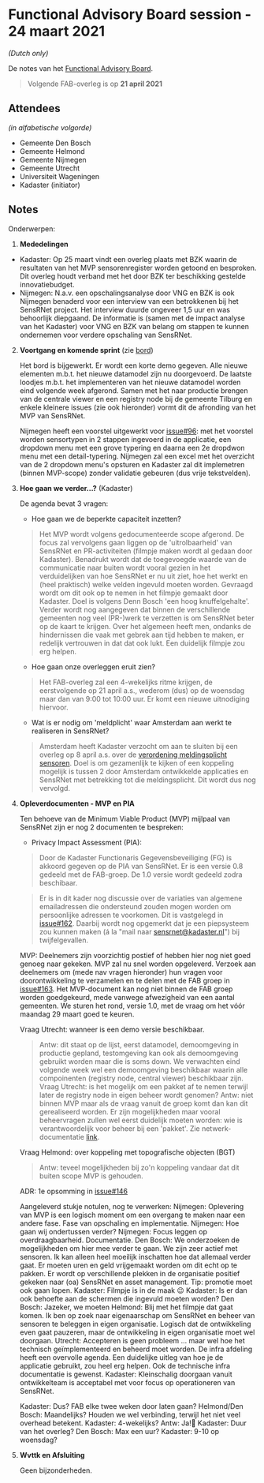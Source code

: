 # Functional Advisory Board session - 24 maart 2021

_(Dutch only)_

De notes van het [Functional Advisory Board](../FAB.md).

> Volgende FAB-overleg is op **21 april 2021**

## Attendees

_(in alfabetische volgorde)_

- Gemeente Den Bosch
- Gemeente Helmond
- Gemeente Nijmegen
- Gemeente Utrecht
- Universiteit Wageningen
- Kadaster (initiator)
 
## Notes

Onderwerpen:

1. **Mededelingen**
  - Kadaster: Op 25 maart vindt een overleg plaats met BZK waarin de resultaten van het MVP sensorenregister worden getoond en besproken. Dit overleg houdt verband met het door BZK ter beschikking gestelde innovatiebudget.
  - Nijmegen: N.a.v. een opschalingsanalyse door VNG en BZK is ook Nijmegen benaderd voor een interview van een betrokkenen bij het SensRNet project. Het interview duurde ongeveer 1,5 uur en was behoorlijk diepgaand. De informatie is (samen met de impact analyse van het Kadaster) voor VNG en BZK van belang om stappen te kunnen ondernemen voor verdere opschaling van SensRNet.
   
2. **Voortgang en komende sprint** (zie [bord](https://github.com/orgs/kadaster-labs/projects/1))
   
   Het bord is bijgewerkt. Er wordt een korte demo gegeven. Alle nieuwe elementen m.b.t. het nieuwe datamodel zijn nu doorgevoerd. De laatste loodjes m.b.t. het implementeren van het nieuwe datamodel worden eind volgende week afgerond. Samen met het naar productie brengen van de centrale viewer en een registry node bij de gemeente Tilburg en enkele kleinere issues (zie ook hieronder) vormt dit de afronding van het MVP van SensRNet.   
   
   Nijmegen heeft een voorstel uitgewerkt voor [issue#96](https://github.com/kadaster-labs/sensrnet-home/issues/96): met het voorstel worden sensortypen in 2 stappen ingevoerd in de applicatie, een dropdown menu met een grove typering en daarna een 2e dropdwon menu met een detail-typering. Nijmegen zal een excel met het overzicht van de 2 dropdown menu's opsturen en Kadaster zal dit implemetren (binnen MVP-scope) zonder validatie gebeuren (dus vrije tekstvelden).
   
3. **Hoe gaan we verder...?** (Kadaster)
   
   De agenda bevat 3 vragen:
   - Hoe gaan we de beperkte capaciteit inzetten?
   > Het MVP wordt volgens gedocumenteerde scope afgerond. De focus zal vervolgens gaan liggen op de 'uitrolbaarheid' van SensRNet en PR-activiteiten (filmpje maken wordt al gedaan door Kadaster). Benadrukt wordt dat de toegevoegde waarde van de communicatie naar buiten wordt vooral gezien in het verduidelijken van hoe SensRNet er nu uit ziet, hoe het werkt en (heel praktisch) welke velden ingevuld moeten worden. Gevraagd wordt om dit ook op te nemen in het filmpje gemaakt door Kadaster. Doel is volgens Denn Bosch 'een hoog knuffelgehalte'. Verder wordt nog aangegeven dat binnen de verschillende gemeenten nog veel (PR-)werk te verzetten is om SensRNet beter op de kaart te krijgen. Over het algemeen heeft men, ondanks de hindernissen die vaak met gebrek aan tijd hebben te maken, er redelijk vertrouwen in dat dat ook lukt. Een duidelijk filmpje zou erg helpen.
     
   - Hoe gaan onze overleggen eruit zien?
   > Het FAB-overleg zal een 4-wekelijks ritme krijgen, de eerstvolgende op 21 april a.s., wederom (dus) op de woensdag maar dan van 9:00 tot 10:00 uur. Er komt een nieuwe uitnodiging hiervoor.
      
   - Wat is er nodig om 'meldplicht' waar Amsterdam aan werkt te realiseren in SensRNet?
   > Amsterdam heeft Kadaster verzocht om aan te sluiten bij een overleg op 8 april a.s. over de [verordening meldingsplicht sensoren](https://bekendmakingen.amsterdam.nl/publish/pages/163150/6-4besluitapv-meldplichtsensorenv20210105.pdf). Doel is om gezamenlijk te kijken of een koppeling mogelijk is tussen 2 door Amsterdam ontwikkelde applicaties en SensRNet met betrekking tot die meldingsplicht. Dit wordt dus nog vervolgd.
      
4. **Opleverdocumenten - MVP en PIA**
   
   Ten behoeve van de Minimum Viable Product (MVP) mijlpaal van SensRNet zijn er nog 2 documenten te bespreken:
   - Privacy Impact Assessment (PIA):
   > Door de Kadaster Functionaris Gegevensbeveiliging (FG) is akkoord gegeven op de PIA van SensRNet. Er is een versie 0.8 gedeeld met de FAB-groep. De 1.0 versie wordt gedeeld zodra beschibaar.
   
   > Er is in dit kader nog discussie over de variaties van algemene emailadressen die ondersteund zouden mogen worden om persoonlijke adressen te voorkomen. Dit is vastgelegd in [issue#162](https://github.com/kadaster-labs/sensrnet-home/issues/162). Daarbij wordt nog opgemerkt dat je een piepsysteem zou kunnen maken (á la "mail naar sensrnet@kadaster.nl") bij twijfelgevallen.
   
   MVP:
   Deelnemers zijn voorzichtig postief of hebben hier nog niet goed genoeg naar gekeken. MVP zal nu snel worden opgeleverd. Verzoek aan deelnemers om (mede nav vragen hieronder) hun vragen voor doorontwikkeling te verzamelen en te delen met de FAB groep in [issue#163](https://github.com/kadaster-labs/sensrnet-home/issues/163).
   Het MVP-document kan nog niet binnen de FAB groep worden goedgekeurd, mede vanwege afwezigheid van een aantal gemeenten. We sturen het rond, versie 1.0, met de vraag om het vóór maandag 29 maart goed te keuren. 
   
   Vraag Utrecht: wanneer is een demo versie beschikbaar.
   > Antw: dit staat op de lijst, eerst datamodel, demoomgeving in productie gepland, testomgeving kan ook als demoomgeving gebruikt worden maar die is soms down. We verwachten eind volgende week wel een demoomgeving beschikbaar waarin alle compoinenten (registry node, central viewer) beschikbaar zijn.
   Vraag Utrecht: is het mogelijk om een pakket af te nemen terwijl later de registry node in eigen beheer wordt genomen?
   > Antw: niet binnen MVP maar als de vraag vanuit de groep komt dan kan dit gerealiseerd worden. Er zijn mogelijkheden maar vooral beheervragen zullen wel eerst duidelijk moeten worden: wie is verantwoordelijk voor beheer bij een 'pakket'. Zie netwerk-documentatie [link](https://kadaster-labs.github.io/sensrnet-home/Network/).
   
   Vraag Helmond: over koppeling met topografische objecten (BGT)
   > Antw: teveel mogelijkheden bij zo'n koppeling vandaar dat dit buiten scope MVP is gehouden.
   
   
   ADR: 1e opsomming in [issue#146](https://github.com/kadaster-labs/sensrnet-home/issues/146)
   
   
   
   Aangeleverd stukje notulen, nog te verwerken:
   Nijmegen: Oplevering van MVP is een logisch moment om een overgang te maken naar een andere fase. Fase van opschaling en implementatie.
   Nijmegen: Hoe gaan wij ondertussen verder?
   Nijmegen: Focus leggen op overdraagbaarheid. Documentatie.
   Den Bosch: We onderzoeken de mogelijkheden om hier mee verder te gaan. We zijn zeer actief met sensoren. Ik kan alleen heel moeilijk inschatten hoe dat allemaal verder gaat.    Er moeten uren en geld vrijgemaakt worden om dit echt op te pakken. Er wordt op verschillende plekken in de organisatie positief gekeken naar (oa) SensRNet en asset management. Tip: promotie moet ook gaan lopen.
   Kadaster: Filmpje is in de maak 😉
   Kadaster: Is er dan ook behoefte aan de schermen die ingevuld moeten worden?
   Den Bosch: Jazeker, we moeten
   Helmond: Blij met het filmpje dat gaat komen. Ik ben op zoek naar eigenaarschap om SensRNet en beheer van sensoren te beleggen in eigen organisatie. Logisch dat de ontwikkeling even gaat pauzeren, maar de ontwikkeling in eigen organisatie moet wel doorgaan.
   Utrecht: Accepteren is geen probleem ... maar wel hoe het technisch geïmplementeerd en beheerd moet worden. De infra afdeling heeft een overvolle agenda. Een duidelijke uitleg van hoe je de applicatie gebruikt, zou heel erg helpen. Ook de technische infra documentatie is gewenst.
   Kadaster: Kleinschalig doorgaan vanuit ontwikkelteam is acceptabel met voor focus op operationeren van SensRNet.
 
   Kadaster: Dus? FAB elke twee weken door laten gaan?
   Helmond/Den Bosch: Maandelijks? Houden we wel verbinding, terwijl het niet veel overhead betekent.
   Kadaster: 4-wekelijks?
   Antw: Ja!🙂
   Kadaster: Duur van het overleg?
   Den Bosch: Max een uur?
   Kadaster: 9-10 op woensdag?
   
5. **Wvttk en Afsluiting**
   
   Geen bijzonderheden.
   

